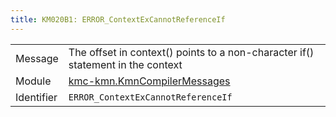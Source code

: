 ```yaml
---
title: KM020B1: ERROR_ContextExCannotReferenceIf
---
```


|            |           |
|------------|---------- |
| Message    | The offset in context\(\) points to a non\-character if\(\) statement in the context |
| Module     | [kmc-kmn.KmnCompilerMessages](kmc-kmn.kmncompilermessages) |
| Identifier | `ERROR_ContextExCannotReferenceIf` |


